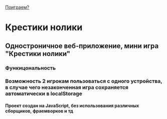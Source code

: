 [Поиграем?](https://kot172.github.io/tic-tac-toe-game/)

<h1>Крестики нолики</h1>

<h2>Одностроничное веб-приложение, мини игра "Крестики нолики"</h2>

<h3> Функицональность </h3>
<h3> Возможность 2 игрокам пользоваться с одного устройства, в случае чего незаконченная игра сохраняется автоматически в localStorage </h3>


<h4>Проект создан на JavaScript, без использования различных сборщиков, фраемворков и тд</h4>
